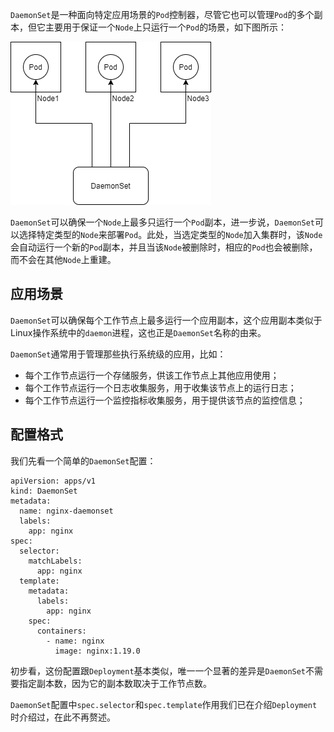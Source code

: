 `DaemonSet`是一种面向特定应用场景的`Pod`控制器，尽管它也可以管理`Pod`的多个副本，但它主要用于保证一个`Node`上只运行一个`Pod`的场景，如下图所示：

![](images/daemonset_overview.png)

`DaemonSet`可以确保一个`Node`上最多只运行一个`Pod`副本，进一步说，`DaemonSet`可以选择特定类型的`Node`来部署`Pod`。此处，当选定类型的`Node`加入集群时，该`Node`会自动运行一个新的`Pod`副本，并且当该`Node`被删除时，相应的`Pod`也会被删除，而不会在其他`Node`上重建。

## 应用场景
`DaemonSet`可以确保每个工作节点上最多运行一个应用副本，这个应用副本类似于Linux操作系统中的`daemon`进程，这也正是`DaemonSet`名称的由来。

`DaemonSet`通常用于管理那些执行系统级的应用，比如：
- 每个工作节点运行一个存储服务，供该工作节点上其他应用使用；
- 每个工作节点运行一个日志收集服务，用于收集该节点上的运行日志；
- 每个工作节点运行一个监控指标收集服务，用于提供该节点的监控信息；

## 配置格式
我们先看一个简单的`DaemonSet`配置：
```
apiVersion: apps/v1
kind: DaemonSet
metadata:
  name: nginx-daemonset
  labels:
    app: nginx
spec:
  selector:
    matchLabels:
      app: nginx
  template:
    metadata:
      labels:
        app: nginx
    spec:
      containers:
        - name: nginx
          image: nginx:1.19.0
```
初步看，这份配置跟`Deployment`基本类似，唯一一个显著的差异是`DaemonSet`不需要指定副本数，因为它的副本数取决于工作节点数。

`DaemonSet`配置中`spec.selector`和`spec.template`作用我们已在介绍`Deployment`时介绍过，在此不再赘述。